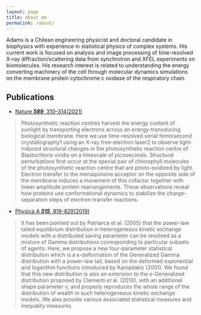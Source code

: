 ```yaml
---
layout: page
title: About me
permalink: /about/
---
```


Adams is a Chilean engineering physicist and doctoral candidate in biophysics with experience in statistical physics of complex systems. His current work is focused on analysis and image processing of time-resolved X-ray diffraction/scattering data from synchrotron and XFEL experiments on biomolecules. His research interest is related to understanding the energy converting machinery of the cell through molecular dynamics simulations on the membrane protein cytochrome c oxidase of the respiratory chain.

## Publications
- [Nature ***589***, 310–314(2021)](https://www.nature.com/articles/s41586-020-3000-7)
> Photosynthetic reaction centres harvest the energy content of sunlight by transporting electrons across an energy-transducing biological membrane. Here we use time-resolved serial femtosecond crystallography1 using an X-ray free-electron laser2 to observe light-induced structural changes in the photosynthetic reaction centre of Blastochloris viridis on a timescale of picoseconds. Structural perturbations first occur at the special pair of chlorophyll molecules of the photosynthetic reaction centre that are photo-oxidized by light. Electron transfer to the menaquinone acceptor on the opposite side of the membrane induces a movement of this cofactor together with lower amplitude protein rearrangements. These observations reveal how proteins use conformational dynamics to stabilize the charge-separation steps of electron-transfer reactions.

- [Physica A ***515***, 819-829(2019)](https://doi.org/10.1016/j.physa.2018.09.060)
> It has been pointed out by Patriarca et al. (2005) that the power-law tailed equilibrium distribution in heterogeneous kinetic exchange models with a distributed saving parameter can be resolved as a mixture of Gamma distributions corresponding to particular subsets of agents. Here, we propose a new four-parameter statistical distribution which is a κ-deformation of the Generalized Gamma distribution with a power-law tail, based on the deformed exponential and logarithm functions introduced by Kaniadakis (2001). We found that this new distribution is also an extension to the κ-Generalized distribution proposed by Clementi et al. (2010), with an additional shape parameter ν, and properly reproduces the whole range of the distribution of wealth in such heterogeneous kinetic exchange models. We also provide various associated statistical measures and inequality measures.